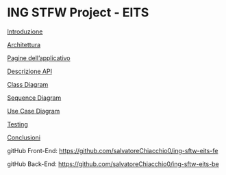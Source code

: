 # ING STFW Project - EITS

[Introduzione](ING%20STFW%20Project%20-%20EITS%20052ee1c7276246c3949a45e80b2bd24d/Introduzione%20beaf6c340ab141fa9ff70a3d83af19fa.md)

[Architettura](ING%20STFW%20Project%20-%20EITS%20052ee1c7276246c3949a45e80b2bd24d/Architettura%207b65f196ca28428594d5d6af84d5af41.md)

[Pagine dell’applicativo](ING%20STFW%20Project%20-%20EITS%20052ee1c7276246c3949a45e80b2bd24d/Pagine%20dell%E2%80%99applicativo%207195a0257c2b492995ae5c3a2c070f70.md)

[Descrizione API](ING%20STFW%20Project%20-%20EITS%20052ee1c7276246c3949a45e80b2bd24d/Descrizione%20API%20ed2f1af6ec904928888a921fdcb9c368.md)

[Class Diagram](ING%20STFW%20Project%20-%20EITS%20052ee1c7276246c3949a45e80b2bd24d/Class%20Diagram%206d6a32c877924dacb95b5e2569a8fe63.md)

[Sequence Diagram](ING%20STFW%20Project%20-%20EITS%20052ee1c7276246c3949a45e80b2bd24d/Sequence%20Diagram%205a8b473b42e64f4587833789b741fe86.md)

[Use Case Diagram](ING%20STFW%20Project%20-%20EITS%20052ee1c7276246c3949a45e80b2bd24d/Use%20Case%20Diagram%207a0eb8fe4b6c4fca9811960eb1d4427a.md)

[Testing](ING%20STFW%20Project%20-%20EITS%20052ee1c7276246c3949a45e80b2bd24d/Testing%20c073e54ba7354bd1ad319521a27fb440.md)

[Conclusioni](ING%20STFW%20Project%20-%20EITS%20052ee1c7276246c3949a45e80b2bd24d/Conclusioni%208bcd1d9a1a9f434983c0016954d94671.md)

gitHub Front-End: https://github.com/salvatoreChiacchio0/ing-sftw-eits-fe

gitHub Back-End: https://github.com/salvatoreChiacchio0/ing-sftw-eits-be